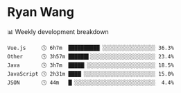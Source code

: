 # Ryan Wang

 <!-- waka-box start -->
📊 Weekly development breakdown
```text
Vue.js     🕓 6h7m  ██████████▏░░░░░░░░░░░░░░░░░ 36.3%
Other      🕓 3h57m ██████▌░░░░░░░░░░░░░░░░░░░░░ 23.4%
Java       🕓 3h7m  █████▏░░░░░░░░░░░░░░░░░░░░░░ 18.5%
JavaScript 🕓 2h31m ████▏░░░░░░░░░░░░░░░░░░░░░░░ 15.0%
JSON       🕓 44m   █▏░░░░░░░░░░░░░░░░░░░░░░░░░░  4.4%
```
<!-- Powered by https://github.com/YouEclipse/waka-box-go . -->
<!-- waka-box end -->